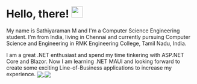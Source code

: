 # Hello, there! <img src="https://raw.githubusercontent.com/MartinHeinz/MartinHeinz/master/wave.gif" width="30px">

My name is Sathiyaraman M and I'm a Computer Science Engineering student. I'm from India, living in Chennai and currently pursuing Computer Science and Engineering in RMK Engineering College, Tamil Nadu, India. 

I am a great .NET enthusiast and spend my time tinkering with ASP.NET Core and Blazor. Now I am learning .NET MAUI and looking forward to create some exciting Line-of-Business applications to increase my experience.
<a href="https://github.com/Sathiyaraman-M/Sathiyaraman-M">
  <img src="https://github-readme-stats.vercel.app/api?username=Sathiyaraman-M&show_icons=true&line_height=27" align="center">
</a>
<a href="https://github.com/Sathiyaraman-M/Sathiyaraman-M">
  <img src="https://github-readme-stats.vercel.app/api/top-langs/?username=Sathiyaraman-M&langs_count=3" align="center">
</a>

<!---
Sathiyaraman/Sathiyaraman is a ✨ special ✨ repository because its `README.md` (this file) appears on your GitHub profile.
You can click the Preview link to take a look at your changes.
--->
